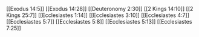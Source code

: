 [[Exodus 14:5]]
[[Exodus 14:28]]
[[Deuteronomy 2:30]]
[[2 Kings 14:10]]
[[2 Kings 25:7]]
[[Ecclesiastes 1:14]]
[[Ecclesiastes 3:10]]
[[Ecclesiastes 4:7]]
[[Ecclesiastes 5:7]]
[[Ecclesiastes 5:8]]
[[Ecclesiastes 5:13]]
[[Ecclesiastes 7:25]]
